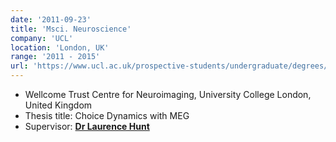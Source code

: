 ```yaml
---
date: '2011-09-23'
title: 'Msci. Neuroscience'
company: 'UCL'
location: 'London, UK'
range: '2011 - 2015'
url: 'https://www.ucl.ac.uk/prospective-students/undergraduate/degrees/neuroscience-msci'
---
```


- Wellcome Trust Centre for Neuroimaging, University College London, United Kingdom
- Thesis title: Choice Dynamics with MEG
- Supervisor: **[Dr Laurence Hunt](https://www.huntlab.co.uk/)**
